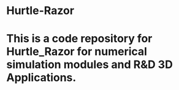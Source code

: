 # Hurtle-Razor
# This is a code repository for Hurtle_Razor for numerical simulation modules and R&D 3D Applications.